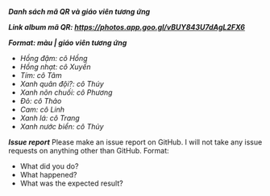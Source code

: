 ***Danh sách mã QR và giáo viên tương ứng***

***Link album mã QR: https://photos.app.goo.gl/vBUY843U7dAgL2FX6***

***Format: màu | giáo viên tương ứng***
- *Hồng đậm: cô Hồng*
- *Hồng nhạt: cô Xuyến*
- *Tím: cô Tâm*
- *Xanh quân đội?: cô Thúy*
- *Xanh nõn chuối: cô Phương*
- *Đỏ: cô Thảo*
- *Cam: cô Linh*
- *Xanh lá: cô Trang*
- *Xanh nước biển: cô Thủy*

***Issue report***
Please make an issue report on GitHub. I will not take any issue requests on anything other than GitHub.
Format: 
- What did you do?
- What happened?
- What was the expected result?
